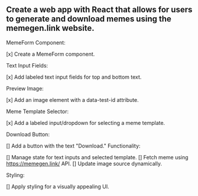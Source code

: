 ## Create a web app with React that allows for users to generate and download memes using the memegen.link website.

MemeForm Component:

[x] Create a MemeForm component.

Text Input Fields:

[x] Add labeled text input fields for top and bottom text.

Preview Image:

[x] Add an image element with a data-test-id attribute.

Meme Template Selector:

[x] Add a labeled input/dropdown for selecting a meme template.

Download Button:

[] Add a button with the text "Download."
Functionality:

[] Manage state for text inputs and selected template.
[] Fetch meme using https://memegen.link/ API.
[] Update image source dynamically.

Styling:

[] Apply styling for a visually appealing UI.
